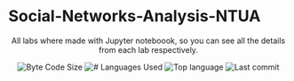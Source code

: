 # Social-Networks-Analysis-NTUA

<p align="center">All labs where made with Jupyter noteboook, so you can see all the details from each lab respectively.</p>

<p align="center">
	<img alt="Byte Code Size" src="https://img.shields.io/github/languages/code-size/ChristosHadjichristofi/Social-Networks-Analysis-NTUA?color=red" />
	<img alt="# Languages Used" src="https://img.shields.io/github/languages/count/ChristosHadjichristofi/Social-Networks-Analysis-NTUA?color=yellow" />
	<img alt="Top language" src="https://img.shields.io/github/languages/top/ChristosHadjichristofi/Social-Networks-Analysis-NTUA?color=yellow" />
	<img alt="Last commit" src="https://img.shields.io/github/last-commit/ChristosHadjichristofi/Social-Networks-Analysis-NTUA?color=important" />
</p>
